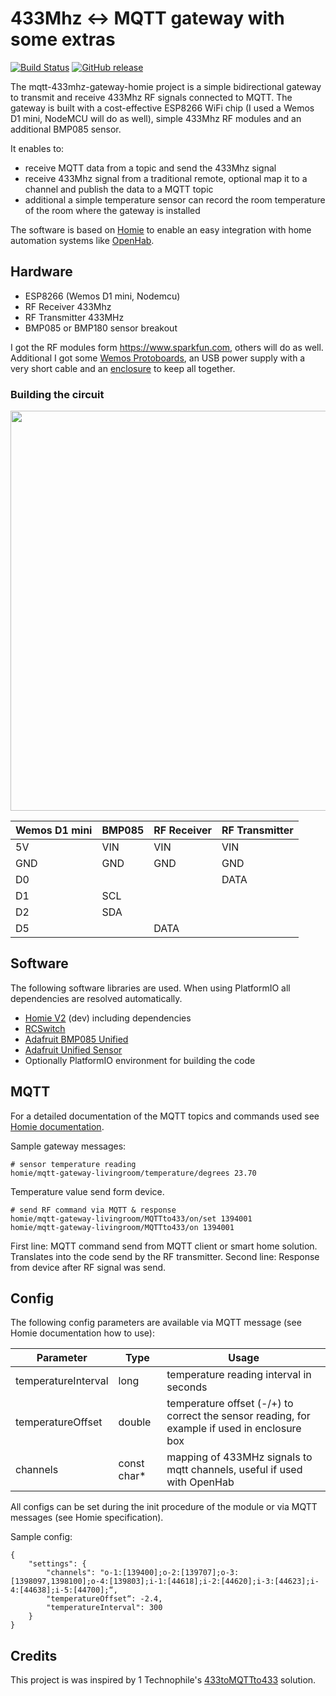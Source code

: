 # 433Mhz <-> MQTT gateway with some extras  

[![Build Status](https://img.shields.io/travis/mhaack/mqtt-433mhz-gateway-homie.svg?style=flat-square)](https://travis-ci.org/mhaack/mqtt-433mhz-gateway-homie)
[![GitHub release](https://img.shields.io/github/release/mhaack/mqtt-433mhz-gateway-homie.svg?style=flat-square)](https://github.com/mhaack/mqtt-433mhz-gateway-homie/releases)

The mqtt-433mhz-gateway-homie project is a simple bidirectional gateway to transmit and receive 433Mhz RF signals connected to MQTT. The
gateway is built with a cost-effective ESP8266 WiFi chip (I used a Wemos D1 mini, NodeMCU will do as well), simple 433Mhz RF modules and
an additional BMP085 sensor.

It enables to:
- receive MQTT data from a topic and send the 433Mhz signal
- receive 433Mhz signal from a traditional remote, optional map it to a channel and publish the data to a MQTT topic
- additional a simple temperature sensor can record the room temperature of the room where the gateway is installed

The software is based on [Homie](https://github.com/marvinroger/homie-esp8266) to enable an easy integration with home automation systems like [OpenHab](http://www.openhab.org).

## Hardware

- ESP8266 (Wemos D1 mini, Nodemcu)
- RF Receiver 433Mhz
- RF Transmitter 433MHz
- BMP085 or BMP180 sensor breakout

I got the RF modules form https://www.sparkfun.com, others will do as well. Additional I got some [Wemos Protoboards](https://www.wemos.cc/product/protoboard.html), an USB power supply with a very short cable
and an [enclosure](https://www.amazon.de/gp/product/B00PZYMLJ4) to keep all together.

### Building the circuit

<img src="https://github.com/mhaack/mqtt-433mhz-gateway-homie/blob/master/img/mqtt-gateway-with-temp.jpg" width="640">

Wemos D1 mini | BMP085 | RF Receiver | RF Transmitter
------------- | ------ | ----------- | --------------
5V            | VIN    | VIN         | VIN
GND           | GND    | GND         | GND
D0            |        |             | DATA
D1            | SCL    |             |
D2            | SDA    |             |
D5            |        | DATA        |

## Software

The following software libraries are used. When using PlatformIO all dependencies are resolved automatically.

- [Homie V2](https://github.com/marvinroger/homie-esp8266) (dev) including dependencies
- [RCSwitch](https://github.com/sui77/rc-switch)
- [Adafruit BMP085 Unified](https://github.com/adafruit/Adafruit_BMP085_Unified)
- [Adafruit Unified Sensor](https://github.com/adafruit/Adafruit_Sensor)
- Optionally PlatformIO environment for building the code

## MQTT
For a detailed documentation of the MQTT topics and commands used see [Homie documentation](https://homie-esp8266.readme.io/docs).

Sample gateway messages:

```
# sensor temperature reading
homie/mqtt-gateway-livingroom/temperature/degrees 23.70
```
Temperature value send form device.

```
# send RF command via MQTT & response
homie/mqtt-gateway-livingroom/MQTTto433/on/set 1394001
homie/mqtt-gateway-livingroom/MQTTto433/on 1394001
```
First line: MQTT command send from MQTT client or smart home solution. Translates into the code send by the RF transmitter.
Second line: Response from device after RF signal was send.

## Config

The following config parameters are available via MQTT message (see Homie documentation how to use):

Parameter           | Type        | Usage
------------------- | ----------- | -------
temperatureInterval | long        | temperature reading interval in seconds
temperatureOffset   | double      | temperature offset (-/+) to correct the sensor reading, for example if used in enclosure box
channels            | const char* | mapping of 433MHz signals to mqtt channels, useful if used with OpenHab

All configs can be set during the init procedure of the module or via MQTT messages (see Homie specification).

Sample config:

    {
        "settings": {
            "channels": "o-1:[139400];o-2:[139707];o-3:[1398097,1398100];o-4:[139803];i-1:[44618];i-2:[44620];i-3:[44623];i-4:[44638];i-5:[44700];“,
            "temperatureOffset“: -2.4,
            "temperatureInterval": 300
        }
    }


## Credits

This project is was inspired by 1 Technophile's [433toMQTTto433](https://1technophile.blogspot.de/2016/09/433tomqttto433-bidirectional-esp8266.html) solution.

